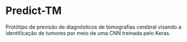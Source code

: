 # Predict-TM
Protótipo de previsão de diagnósticos de tomografias cerebral visando a identificação de tumores por meio de uma CNN treinada pelo Keras.
